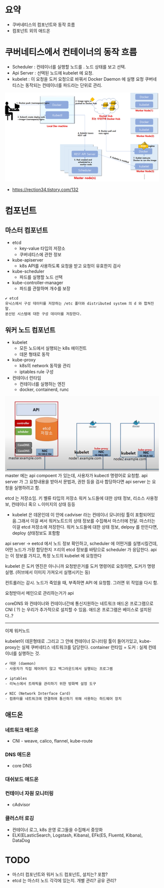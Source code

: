 # 요약
- 쿠버네티스의 컴포넌트와 동작 흐름
- 컴포넌트 외의 애드온

# 쿠버네티스에서 컨테이너의 동작 흐름
- Scheduler : 컨테이너를 실행할 노드를 . 노드 상태를 보고 선택.
- Api Server : 선택된 노드에 kubelet 에 요청. 
- kubelet : 이 요청을 도커 요청으로 바꿔서 Docker Daemon 에 실행 요청
쿠버네티스는 동작되는 컨테이너를 파드라는 단위로 관리.

![쿠버네티스 동작 흐름](images/k8s_flow.png)
- https://rection34.tistory.com/132

# 컴포넌트
## 마스터 컴포넌트
- etcd
  - key-value 타입의 저장소
  - 쿠버네티스에 관한 정보
- kube-apiserver
  - k8s API를 사용하도록 요청을 받고 요청이 유효한지 검사
- kube-scheduler
  - 파드를 실행할 노드 선택
- kube-controller-manager
  - 파드를 관찰하며 개수를 보장

```
✔ etcd
유닉스에서 구성 데이터를 저장하는 /etc 폴더와 distributed system 의 d 와 합쳐진 말.
분산된 시스템에 대한 구성 데이터를 저장한다.
```

## 워커 노드 컴포넌트
- kubelet
  - 모든 노드에서 실행되는 k8s 에이전트
  - 데몬 형태로 동작
- kube-proxy
  - k8s의 network 동작을 관리
  - iptables rule 구성
- 컨테이너 런타임
  - 컨테이너를 실행하는 엔진
  - docker, containerd, runc

![](images/k8s_arch.png)
master 에는 api compoent 가 있는데, 사용자가 kubectl 명령어로 요청함.
api server 가 그 요청내용을 받아서 문법과, 권한 등을 검사
합당하다면 api server 는 요청을 실행하려고 함.

etcd 는 저장소임. 키 벨류 타입의 저장소
워커 노드들에 대한 상태 정보, 리소스 사용정보, 컨테이너 혹으 ㄴ이미지의 상태 등등
- kubelet 은 데몬인데 이 안에 cadviser 라는 컨테이너 모니터링 툴이 포함되어있음.그래서 이걸 써서 워커노트드의 상태 정보를 수집해서 마스터에 전달. 마스터는 이걸 etcd 저장소에 저장한다.
워커 노드들에 대한 상태 정보, 
delpoy 를 만든다면, deploy 상태정보도 포함함

api server -> eetcd 에서 노드 정보 확인하고,
scheduler 에 어떤거를 실행시킬건데, 어떤 노드가 가장 합당한지 ㅈ리의
etcd 정보를 바탕으로 scheduler 가 응답한다.
api 는 이 정보를 가지고, 특정 노드의 kubelet 에 요청한다

kubelet 은 도커 엔진은 아니니까 요청받은거를 도커 명령어로 요청하면, 도커가 명령 실행. (허브에서 이미지 가져오서 실행시키는 둥)

컨트롤러는 감시. 노드가 죽었을 때, 부족하면 API 에 요청함.
그러면 위 작업을 다시 함.

요청받아서 메인으로 관리하는거가 api 

coreDNS 와 컨테이너와 컨테이너간에 통신지원하는 네트워크 애드온 프로그램으로 CNI ( ?) 는 우리가 추가적으로 설치할 수 있음.
애드온 프로그램은 베이스로 설치된다..? 

----

이제 워커노드

kubelet이 데몬형태로 .그리고 그 안에 컨테이너 모니터링 툴이 들어가있고,
kube-proxy는 실제 쿠버네티스 네트워크를 담당한다.
container 런타임 = 도커 : 실제 컨테이너를 실행하는 것.


```
✔ 데몬 (daemon)
- 사용자가 직접 제어하지 않고 백그라운드에서 실행되는 프로그램

✔ iptables
- 리눅스에서 트래픽을 관리하기 위한 방화벽 설정 도구

✔ NIC (Network Interface Card)
- 컴퓨터를 네트워크에 연결하여 통신하기 위해 사용하는 하드웨어 장치
```

## 애드온
### 네트워크 애드온
- CNI - weave, calico, flannel, kube-route

### DNS 애드온
- core DNS

### 대쉬보드 애드온
### 컨테이너 자원 모니터링
- cAdvisor
### 클러스터 로깅
- 컨테이너 로그, k8s 운영 로그들을 수집해서 중앙화
- ELK(ELasticSearch, Logstash, Kibana), 
EFk(ES, Fluentd, Kibana), DataDog

# TODO
- 마스터 컴포넌트와 워커 노드 컴포넌트, 설치는? 포함?
- etcd 는 마스터 노드 각각에 있는지. 개별 관리? 공유 관리?